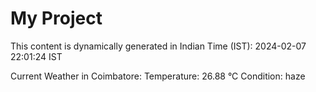 # My Project

This content is dynamically generated in Indian Time (IST): 2024-02-07 22:01:24 IST


Current Weather in Coimbatore:
Temperature: 26.88 °C
Condition: haze

